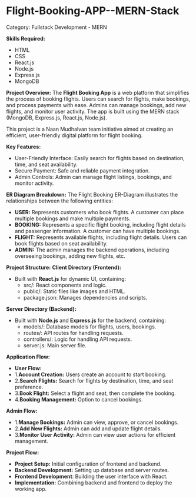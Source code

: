 # Flight-Booking-APP--MERN-Stack
Category: Fullstack Development - MERN

**Skills Required:**
- HTML
- CSS
- React.js
- Node.js
- Express.js
- MongoDB

**Project Overview:**
The **Flight Booking App** is a web platform that simplifies the process of booking flights. Users can search for flights, make bookings, and process payments with ease. Admins can manage bookings, add new flights, and monitor user activity. The app is built using the MERN stack (MongoDB, Express.js, React.js, Node.js).

This project is a Naan Mudhalvan team initiative aimed at creating an efficient, user-friendly digital platform for flight booking.

**Key Features:**
- User-Friendly Interface: Easily search for flights based on destination, time, and seat availability.
- Secure Payment: Safe and reliable payment integration.
- Admin Controls: Admin can manage flight listings, bookings, and monitor activity.

**ER Diagram Breakdown:**
The Flight Booking ER-Diagram illustrates the relationships between the following entities:

- **USER:** Represents customers who book flights. A customer can place multiple bookings and make multiple payments.
- **BOOKING:** Represents a specific flight booking, including flight details and passenger information. A customer can have multiple bookings.
- **FLIGHT:** Represents available flights, including flight details. Users can book flights based on seat availability.
- **ADMIN:** The admin manages the backend operations, including overseeing bookings, adding new flights, etc.

**Project Structure:**
**Client Directory (Frontend):**
- Built with **React.js** for dynamic UI, containing:
  - src/: React components and logic.
  - public/: Static files like images and HTML.
  - package.json: Manages dependencies and scripts.
    
**Server Directory (Backend):**
- Built with **Node.js** and **Express.js** for the backend, containing:
  - models/: Database models for flights, users, bookings.
  - routes/: API routes for handling requests.
  - controllers/: Logic for handling API requests.
  - server.js: Main server file.
    
**Application Flow:**
- **User Flow:**
-   1.**Account Creation:** Users create an account to start booking.
-   2.**Search Flights:** Search for flights by destination, time, and seat preference.
-   3.**Book Flight:** Select a flight and seat, then complete the booking.
-   4.**Booking Management:** Option to cancel bookings.
  
**Admin Flow:**
-   1.**Manage Bookings:** Admin can view, approve, or cancel bookings.
-   2.**Add New Flights:** Admin can add and update flight details.
-   3.**Monitor User Activity:** Admin can view user actions for efficient management.
  
**Project Flow:**
- **Project Setup:** Initial configuration of frontend and backend.
- **Backend Development:** Setting up database and server routes.
- **Frontend Development**: Building the user interface with React.
- **Implementation:** Combining backend and frontend to deploy the working app.

